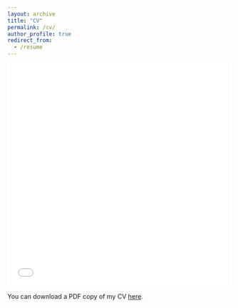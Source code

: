 ```yaml
---
layout: archive
title: "CV"
permalink: /cv/
author_profile: true
redirect_from:
  - /resume
---
```


<iframe src="/files/cv/ZifanCV.pdf" width="100%" height="500" frameborder="no" border="0" marginwidth="0" marginheight="0"></iframe>

You can download a PDF copy of my CV [here](/files/cv/ZifanCV.pdf).
